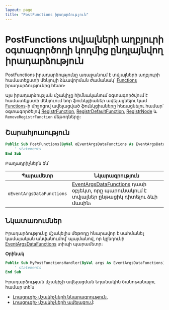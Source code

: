 ```yaml
---
layout: page
title: "PostFunctions իրադարձություն"
---
```


# PostFunctions տվյալների աղբյուրի օգտագործողի կողմից ընդլայնվող իրադարձություն

PostFunctions իրադարձությունը առաջանում է տվյալների աղբյուրի համատեքստի մենյույի ձևավորման ժամանակ` [Functions](FunctionsData.md) իրադարձությունից հետո։

Այս իրադարձության մշակիչը հիմնականում օգտագործվում է համատեքստի մենյուում նոր ֆունկցիաներ ավելացնելու կամ  [Functions](FunctionsData.md)-ի միջոցով ավելացված ֆունկցիաները հեռացնելու համար՝ օգտագործելով [RegistrFunction](../Functions/ICurrentView/RegistrFunction.md), [RegistrDefaultFunction](../Functions/ICurrentView/RegistrDefaultFunction.md), [RegistrNode](../Functions/ICurrentView/RegistrNode.md) և `RemoveRegistrFunction` մեթոդները։

## Շարահյուսություն

``` vb
Public Sub PostFunctions(ByVal oEventArgsDataFunctions As EventArgsDataFunctions) 
    ' statements
End Sub
```

Բաղադրիչներն են՝


|Պարամետր|Նկարագրություն|
|--|--|
|`oEventArgsDataFunctions`| [EventArgsDataFunctions](UserDefinedHandlers.md#eventargsdatafunctions) դասի օբյեկտ, որը պարունակում է տվյալներ ընթացիկ դիտելու ձևի մասին։|

## Նկատառումներ

Իրադարձությունը մշակելիս մեթոդը հնարավոր է սահմանել կամայական անվանումով՝ պայմանով, որ կընդունի [EventArgsDataFunctions](UserDefinedHandlers.md#eventargsdatafunctions) տիպի պարամետր։

**Օրինակ**

``` vb
Public Sub MyPostFunctionsHandler(ByVal args As EventArgsDataFunctions) 
    ' statements
End Sub
```

Իրադարձության մշակիչի ավելացման եղանակին ծանոթանալու համար տե՛ս 
* [Լրացուցիչ մշակիչների նկարագրություն](UserDefinedHandlers.md),
* [Լրացուցիչ մշակիչների ավելացում](UserDefinedHandlers.md#մշակիչների-գրանցում):



